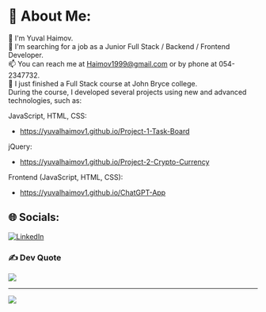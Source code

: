 # 💫 About Me:
👋 I'm Yuval Haimov.\
👀 I'm searching for a job as a Junior Full Stack / Backend / Frontend Developer.\
📫 You can reach me at Haimov1999@gmail.com or by phone at 054-2347732.\
🌱 I just finished a Full Stack course at John Bryce college.\
During the course, I developed several projects using new and advanced technologies, such as:

JavaScript, HTML, CSS:
- https://yuvalhaimov1.github.io/Project-1-Task-Board

jQuery:
- https://yuvalhaimov1.github.io/Project-2-Crypto-Currency

Frontend (JavaScript, HTML, CSS):
- https://yuvalhaimov1.github.io/ChatGPT-App

## 🌐 Socials:
[![LinkedIn](https://img.shields.io/badge/LinkedIn-%230077B5.svg?logo=linkedin&logoColor=white)](https://www.linkedin.com/in/yuval-haimov/) 

### ✍️ Dev Quote
![](https://quotes-github-readme.vercel.app/api?type=horizontal&theme=radical)

---
[![](https://visitcount.itsvg.in/api?id=yuvalhaimov1&icon=0&color=0)](https://visitcount.itsvg.in)
